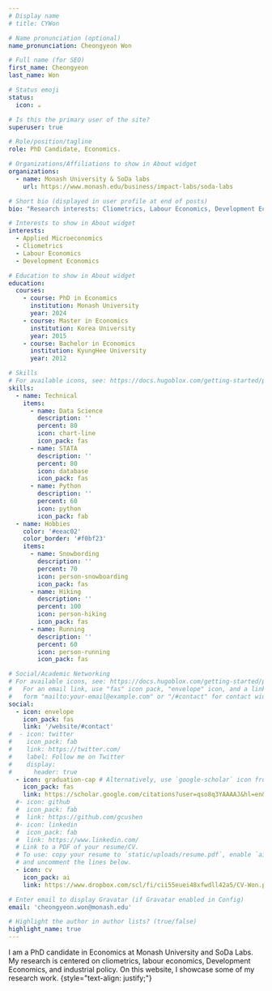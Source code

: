 ```yaml
---
# Display name
# title: CYWon

# Name pronunciation (optional)
name_pronunciation: Cheongyeon Won

# Full name (for SEO)
first_name: Cheongyeon
last_name: Won

# Status emoji
status:
  icon: ☕️

# Is this the primary user of the site?
superuser: true

# Role/position/tagline
role: PhD Candidate, Economics.

# Organizations/Affiliations to show in About widget
organizations:
  - name: Monash University & SoDa labs
    url: https://www.monash.edu/business/impact-labs/soda-labs

# Short bio (displayed in user profile at end of posts)
bio: "Research interests: Cliometrics, Labour Economics, Development Economics and Industrial Policy."

# Interests to show in About widget
interests:
  - Applied Microeconomics
  - Cliometrics
  - Labour Economics
  - Development Economics

# Education to show in About widget
education:
  courses:
    - course: PhD in Economics
      institution: Monash University
      year: 2024
    - course: Master in Economics
      institution: Korea University
      year: 2015
    - course: Bachelor in Economics
      institution: KyungHee University
      year: 2012

# Skills
# For available icons, see: https://docs.hugoblox.com/getting-started/page-builder/#icons
skills:
  - name: Technical
    items:
      - name: Data Science
        description: ''
        percent: 80
        icon: chart-line
        icon_pack: fas
      - name: STATA
        description: ''
        percent: 80
        icon: database
        icon_pack: fas
      - name: Python
        description: ''
        percent: 60
        icon: python
        icon_pack: fab
  - name: Hobbies
    color: '#eeac02'
    color_border: '#f0bf23'
    items:
      - name: Snowbording 
        description: ''
        percent: 70
        icon: person-snowboarding
        icon_pack: fas
      - name: Hiking
        description: ''
        percent: 100
        icon: person-hiking
        icon_pack: fas
      - name: Running
        description: ''
        percent: 60
        icon: person-running
        icon_pack: fas

# Social/Academic Networking
# For available icons, see: https://docs.hugoblox.com/getting-started/page-builder/#icons
#   For an email link, use "fas" icon pack, "envelope" icon, and a link in the
#   form "mailto:your-email@example.com" or "/#contact" for contact widget.
social:
  - icon: envelope
    icon_pack: fas
    link: '/website/#contact'
#  - icon: twitter
#    icon_pack: fab
#    link: https://twitter.com/
#    label: Follow me on Twitter
#    display:
#      header: true
  - icon: graduation-cap # Alternatively, use `google-scholar` icon from `ai` icon pack
    icon_pack: fas
    link: https://scholar.google.com/citations?user=qso8q3YAAAAJ&hl=en&oi=ao
  #- icon: github
  #  icon_pack: fab
  #  link: https://github.com/gcushen
  #- icon: linkedin
  #  icon_pack: fab
  #  link: https://www.linkedin.com/
  # Link to a PDF of your resume/CV.
  # To use: copy your resume to `static/uploads/resume.pdf`, enable `ai` icons in `params.yaml`,
  # and uncomment the lines below.
  - icon: cv
    icon_pack: ai
    link: https://www.dropbox.com/scl/fi/cii55euei48xfwdll42a5/CV-Won.pdf?rlkey=e4nk68mgvuv2kap606krelw74&dl=0

# Enter email to display Gravatar (if Gravatar enabled in Config)
email: 'cheongyeon.won@monash.edu'

# Highlight the author in author lists? (true/false)
highlight_name: true
---
```


I am a PhD candidate in Economics at Monash University and SoDa Labs. My research is centered on cliometrics, labour economics, Development Economics, and industrial policy. 
On this website, I showcase some of my research work.
{style="text-align: justify;"}
